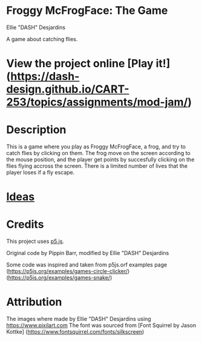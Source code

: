 # Froggy McFrogFace: The Game
Ellie "DASH" Desjardins

A game about catching flies.

# View the project online [Play it!] (https://dash-design.github.io/CART-253/topics/assignments/mod-jam/)

# Description
This is a game where you play as Froggy McFrogFace, a frog, and try to catch flies by clicking on them. The frog move on the screen according to the mouse position, and the player get points by succesfully clicking on the flies flying accross the screen. There is a limited number of lives that the player loses if a fly escape.

# [Ideas](./ideas.md)

# Credits
This project uses [p5.js](https://p5js.org).

Original code by Pippin Barr, modified by Ellie "DASH" Desjardins

Some code was inspired and taken from p5js.orf examples page (https://p5js.org/examples/games-circle-clicker/)(https://p5js.org/examples/games-snake/)

# Attribution
The images where made by Ellie "DASH" Desjardins using https://www.pixilart.com
The font was sourced from [Font Squirrel by Jason Kottke] (https://www.fontsquirrel.com/fonts/silkscreen)
